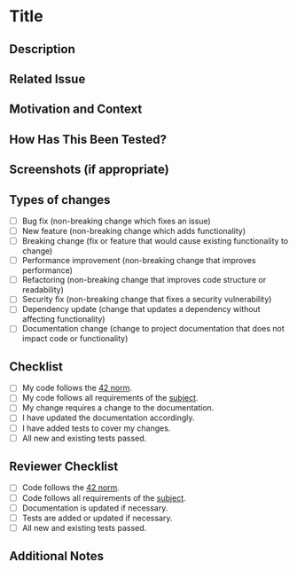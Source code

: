 <!--- Provide a general summary of your changes in the Title above -->
# Title
<!--- Provide a concise title for your pull request -->

## Description
<!--- Describe your changes in detail -->

## Related Issue
<!--- This project only accepts pull requests related to open issues -->
<!--- If suggesting a new feature or change, please discuss it in an issue first -->
<!--- If fixing a bug, there should be an issue describing it with steps to reproduce -->
<!--- Include [Issue #](issue_link) -->

## Motivation and Context
<!--- Why is this change required? What problem does it solve? -->

## How Has This Been Tested?
<!--- Please describe in detail how you tested your changes. -->
<!--- Include details of your testing environment, and the tests you ran to -->
<!--- see how your change affects other areas of the code, etc. -->

## Screenshots (if appropriate)

## Types of changes
<!--- What types of changes does your code introduce? Put an `x` in all the boxes that apply: -->
- [ ] Bug fix (non-breaking change which fixes an issue)
- [ ] New feature (non-breaking change which adds functionality)
- [ ] Breaking change (fix or feature that would cause existing functionality to change)
- [ ] Performance improvement (non-breaking change that improves performance)
- [ ] Refactoring (non-breaking change that improves code structure or readability)
- [ ] Security fix (non-breaking change that fixes a security vulnerability)
- [ ] Dependency update (change that updates a dependency without affecting functionality)
- [ ] Documentation change (change to project documentation that does not impact code or functionality)

## Checklist
<!--- Go over all the following points, and put an `x` in all the boxes that apply. -->
<!--- If you're unsure about any of these, don't hesitate to ask. We're here to help! -->
- [ ] My code follows the [42 norm](../../docs/en.norm.pdf).
- [ ] My code follows all requirements of the [subject](../../docs/en.subject.pdf).
- [ ] My change requires a change to the documentation.
- [ ] I have updated the documentation accordingly.
- [ ] I have added tests to cover my changes.
- [ ] All new and existing tests passed.

## Reviewer Checklist
<!--- This section is for the reviewer to complete -->
- [ ] Code follows the [42 norm](../../docs/en.norm.pdf).
- [ ] Code follows all requirements of the [subject](../../docs/en.subject.pdf).
- [ ] Documentation is updated if necessary.
- [ ] Tests are added or updated if necessary.
- [ ] All new and existing tests passed.

## Additional Notes
